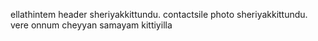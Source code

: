 ellathintem header sheriyakkittundu.
contactsile photo sheriyakkittundu.
vere onnum cheyyan samayam kittiyilla
